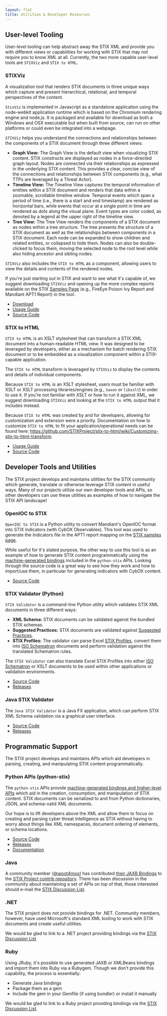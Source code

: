 ```yaml
---
layout: flat
title: Utilities & Developer Resources
---
```


## User-level Tooling

User-level tooling can help abstract away the STIX XML and provide you with different views or capabilities for working with STIX that may not require you to know XML at all. Currently, the two more capable user-level tools are `STIXViz` and `STIX to HTML`.

### STIXViz

A visualization tool that renders STIX documents in three unique ways which capture and present hierarchical, relational, and temporal perspectives of the content.

`StixViz` is implemented in Javascript as a standalone application using the node-webkit application runtime which is based on the Chromium rendering engine and node.js. It is packaged and available for download as both a Windows and OSX executable but when built from source, can run on other platforms or could even be integrated into a webpage.

`STIXViz` helps you understand the connections and relationships between the components of a STIX document through three different views:

* __Graph View:__ The Graph View is the default view when visualizing STIX content. STIX constructs are displayed as nodes in a force-directed graph layout. Nodes are connected via their relationships as expressed in the underlying STIX content. This provides a clear, concise view of the connections and relationships between STIX components (e.g., what TTPs are leveraged by a Threat Actor).  
* __Timeline View:__ The Timeline View captures the temporal information of entities within a STIX document and renders that data within a zoomable, scrollable timeline window. Temporal events which span a period of time (i.e., there is a start and end timestamp) are rendered as horizontal bars, while events that occur at a single point in time are rendered as dots along the visual plane. Event types are color coded, as denoted by a legend at the upper right of the timeline view.  
* __Tree View:__ The Tree View renders the components of a STIX document as nodes within a tree structure. The tree presents the structure of a STIX document as well as the relationships between components in a STIX document. Each node can be expanded to show children and related entities, or collapsed to hide them. Nodes can also be double-clicked to focus them, moving the selected node to the root level while also hiding ancestor and sibling nodes.

`STIXViz` also includes the `STIX to HTML` as a component, allowing users to view the details and contents of the rendered nodes.

If you're just starting out in STIX and want to see what it's capable of, we suggest downloading `STIXViz` and opening up the more complex reports available on the STIX [Samples Page](http://stix.mitre.org/language/version{{site.current_version}}/samples.html) (e.g., FireEye Poison Ivy Report and Mandiant APT1 Report) in the tool.

* [Download](https://github.com/STIXProject/stix-viz/releases)
* [Usage Guide](https://github.com/STIXProject/stix-viz/wiki/STIXViz-Usage)
* [Source Code](https://github.com/STIXProject/stix-viz/)

### STIX to HTML

`STIX to HTML` is an XSLT stylesheet that can transform a STIX XML document into a human-readable HTML view. It was designed to be leveraged by developers, either as a mechanism for batch rendering STIX document or to be embedded as a visualization component within a STIX-capable application.

The `STIX to HTML` transform is leveraged by `STIXViz` to display the contents and details of individual components.

Because `STIX to HTML` is an XSLT stylesheet, users must be familiar with XSLT or XSLT processing libraries/engines (e.g., `Saxon` or `libxslt`) in order to use it. If you're not familiar with XSLT or how to run it against XML, we suggest downloading `STIXViz` and looking at the `STIX to HTML` output that it includes instead.

Because `STIX to HTML` was created by and for developers, allowing for customization and extension were a priority. Documentation on how to customize `STIX to HTML` to fit your application/operational needs can be found here: https://github.com/STIXProject/stix-to-html/wiki/Customizing-stix-to-html-transform.

* [Usage Guide](https://github.com/STIXProject/stix-to-html/wiki)
* [Source Code](https://github.com/STIXProject/stix-to-html)

## Developer Tools and Utilities
The STIX project develops and maintains utilities for the STIX community which generate, translate or otherwise leverage STIX content in useful ways. Many of our projects utilize our own developer tools and APIs, so other developers can use these utilities as examples of how to navigate the STIX API landscape!

### OpenIOC to STIX

`OpenIOC to STIX` is a Python utility to convert Mandiant's OpenIOC format into STIX Indicators (with CybOX Observables). This tool was used to generate the Indicators file in the APT1 report mapping on the [STIX samples page](http://stix.mitre.org/language/version{{site.current_version}}/samples.html).

While useful for it's stated purpose, the other way to use this tool is as an example of how to generate STIX content programmatically using the [machine-generated bindings](http://stix.readthedocs.org/en/latest/api_vs_bindings/index.html) included in the `python-stix` APIs. Looking through the source code is a great way to see how they work and how to import/use them, in particular for generating indicators with CybOX content.

* [Source Code](https://github.com/STIXProject/openioc-to-stix)

### STIX Validator (Python)

`STIX Validator` is a command-line Python utility which validates STIX XML documents in three different ways:  

* __XML Schema:__ STIX documents can be validated against the bundled STIX schemas.
* __Suggested Practices:__ STIX documents are validated against [Suggested Practices](/documentation/suggested-practices).
* __STIX Profiles:__ The validator can parse Excel [STIX Profiles](http://stix.mitre.org/language/profiles.html), convert them into [ISO Schematron](http://www.schematron.com/spec.html) documents and perform validation against the translated Schematron rules.

The `STIX Validator` can also translate Excel STIX Profiles into either [ISO Schematron](http://www.schematron.com/spec.html) or XSLT documents to be used within other applications or validation environments.

* [Source Code](https://github.com/STIXProject/stix-validator)
* [Releases](https://github.com/STIXProject/stix-validator/releases)

### Java STIX Validator

The `Java STIX Validator` is a Java FX application, which can perform STIX XML Schema validation via a graphical user interface.

* [Source Code](https://github.com/STIXProject/java-stix-validator)
* [Releases](https://github.com/STIXProject/java-stix-validator/releases)

## Programmatic Support
The STIX project develops and maintains APIs which aid developers in parsing, creating, and manipulating STIX content programmatically.

### Python APIs (python-stix)

The `python-stix` APIs provide [machine-generated bindings and higher-level APIs](http://stix.readthedocs.org/en/latest/api_vs_bindings/index.html) which aid in the creation, consumption, and manipulation of STIX content. STIX documents can be serialized to and from Python dictionaries, JSON, and schema-valid XML documents.

Our hope is to lift developers above the XML and allow them to focus on creating and parsing cyber threat intelligence as STIX without having to worry about things like XML namespaces, document ordering of elements, or schema locations.

* [Source Code](https://github.com/STIXProject/python-stix)
* [Releases](https://pypi.python.org/pypi/stix/)
* [Documentation](http://stix.readthedocs.org/en/latest/)

### Java

A community member ([@woot4moo](https://github.com/woot4moo)) has contributed [their JAXB Bindings](https://github.com/STIXProject/contrib/tree/master/java-stix) to the [STIX Project contrib repository](https://github.com/STIXProject/contrib). There has been discussion in the community about maintaining a set of APIs on top of that, those interested should e-mail the [STIX Discussion List](mailto:stix-discussion-list@lists.mitre.org).

### .NET

The STIX project does not provide bindings for .NET. Community members, however, have used Microsoft's standard XML tooling to work with STIX documents and create useful utilities.

We would be glad to link to a .NET project providing bindings via the [STIX Discussion List](mailto:stix-discussion-list@lists.mitre.org)

### Ruby

Using JRuby, it's possible to use generated JAXB or XMLBeans bindings and import them into Ruby via a Rubygem. Though we don't provide this capability, the process is essentially:

* Generate Java bindings
* Package them as a gem
* Include the gem in your Gemfile (if using bundler) or install it manually

We would be glad to link to a Ruby project providing bindings via the [STIX Discussion List](mailto:stix-discussion-list@lists.mitre.org).
